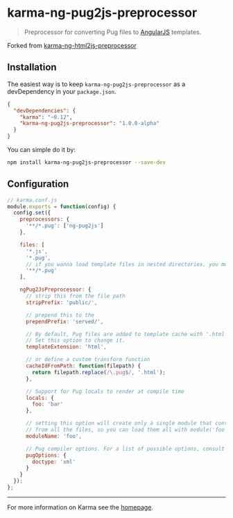 # karma-ng-pug2js-preprocessor

> Preprocessor for converting Pug files to [AngularJS](http://angularjs.org/) templates.

Forked from [karma-ng-html2js-preprocessor](https://github.com/karma-runner/karma-ng-html2js-preprocessor)

## Installation

The easiest way is to keep `karma-ng-pug2js-preprocessor` as a devDependency in your `package.json`.
```json
{
  "devDependencies": {
    "karma": "~0.12",
    "karma-ng-pug2js-preprocessor": "1.0.0-alpha"
  }
}
```

You can simple do it by:
```bash
npm install karma-ng-pug2js-preprocessor --save-dev
```

## Configuration
```js
// karma.conf.js
module.exports = function(config) {
  config.set({
    preprocessors: {
      '**/*.pug': ['ng-pug2js']
    },

    files: [
      '*.js',
      '*.pug',
      // if you wanna load template files in nested directories, you must use this
      '**/*.pug'
    ],

    ngPug2JsPreprocessor: {
      // strip this from the file path
      stripPrefix: 'public/',

      // prepend this to the
      prependPrefix: 'served/',

      // By default, Pug files are added to template cache with '.html' extension.
      // Set this option to change it.
      templateExtension: 'html',

      // or define a custom transform function
      cacheIdFromPath: function(filepath) {
        return filepath.replace(/\.pug$/, '.html');
      },

      // Support for Pug locals to render at compile time
      locals: {
        foo: 'bar'
      },

      // setting this option will create only a single module that contains templates
      // from all the files, so you can load them all with module('foo')
      moduleName: 'foo',

      // Pug compiler options. For a list of possible options, consult Pug documentation.
      pugOptions: {
        doctype: 'xml'
      }
    }
  });
};
```

----

For more information on Karma see the [homepage].


[homepage]: http://karma-runner.github.com
